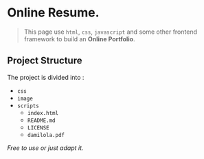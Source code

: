 # Online Resume.
> This page use `html`, `css`, `javascript` and some other frontend framework to build an **Online Portfolio**. 

## Project Structure 
The project is divided into : 
* `css`
* `image`
* `scripts`
  * `index.html`
  * `README.md`
  * `LICENSE`
  * `damilola.pdf`
  
_Free to use or just adapt it._ 
